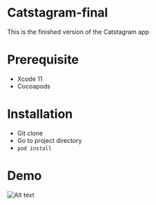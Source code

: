 # Catstagram-final
This is the finished version of the Catstagram app

# Prerequisite
* Xcode 11
* Cocoapods

# Installation
* Git clone 
* Go to project directory 
* `pod install`

# Demo
![ Alt text](https://media.giphy.com/media/RyTpuMe7T5Uqg4fV2q/giphy.gif)
